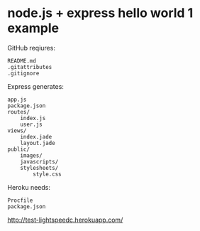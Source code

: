 node.js + express hello world 1 example
====

GitHub reqiures:

    README.md
    .gitattributes
    .gitignore

Express generates:

    app.js
    package.json
    routes/
        index.js
        user.js
    views/
        index.jade
        layout.jade
    public/
        images/
        javascripts/
        stylesheets/
            style.css

Heroku needs:

    Procfile
    package.json

http://test-lightspeedc.herokuapp.com/

